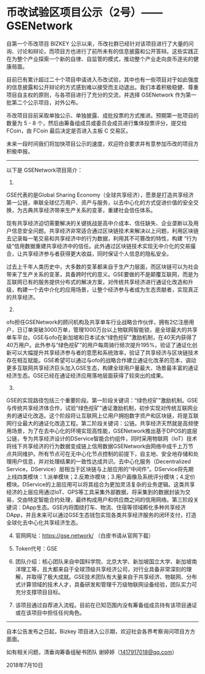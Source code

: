 # 币改试验区项目公示（2号）—— GSENetwork

自第一个币改项目 BIZKEY 公示以来，币改社群已经针对该项目进行了大量的问询、讨论和辩论，而项目方也进行了前所未有的信息披露和公开答辩。这些实践正在为整个产业探索一个新的自律、自监管的模式，推动整个产业走向良币逐劣的健康局面。

目前已有累计超过二十个项目申请进入币改试验，其中也有一些项目对于如此强度的信息披露和公开辩论的方式感到难以接受而主动退出。我们本着积极稳健、尊重项目自主权的原则，与各项目进行了充分的交流，并选择 GSENetwork 作为第一批第二个公示项目，对外公布。

币改项目目前采取单独公示、单独披露、成批投票的方式推进。预期第一批项目的数量为 5 - 8 个，然后由筹备组成员或委员会成员进行集体投票评分，提交给 FCoin，由 FCoin 最后决定是否进入主板 C 交易区。

未来一段时间我们将加快项目公示的速度，欢迎符合要求并有意参加币改的项目方积极申报。


---------------------------------------------



以下是 GSENetwork项目简介：

1.	
GSE代表的是Global Sharing Economy（全球共享经济），愿景是打造共享经济第一公链，串联全球亿万用户、资产与服务，以去中心化的方式促进价值的安全交换，为古典共享经济带来生产关系的变革，重建社会信任体系。

现有共享经济迫切需要解决的关键挑战是高中介成本、信任缺失、企业垄断以及用户信息安全问题。共享经济非常适合通过区块链技术来解决以上问题，利用区块链去记录每一笔交易和共享经济中的行为数据，利用其不可篡改的特性，构建 “行为级”信用数据重建共享经济中的信任。此外通过区块链技术实现无中介化的交易撮合，让共享经济参与者获得更大收益，同时保证个人信息的隐私安全。 

过去上千年人类历史中，大多数的变革都来自于生产力层面，而区块链可以为社会带来了生产关系的变革，具备跨时代的意义。GSE要做的不是颠覆互联网，而是为互联网已有的服务提供分布式的解决方案，对传统共享经济进行通证化改造和升级，构建一个去中介化的应用场景，让整个经济参与者成为生态贡献者，实现真正的共享经济。 

2. 
ofo担任GSENetwork的顾问机构及共享单车行业战略合作伙伴，拥有2亿注册用户，日订单突破3000万单，管理1000万台以上物联网智能锁，是全球最大的共享单车平台。GSE与ofo在新加坡和日本试水“绿色挖矿”激励机制，在40天内获得了40万用户。此外参与“绿色挖矿”的用户每周骑行频次提升195%，验证了通证化创新可以大幅提升共享经济参与者的意愿和系统效率，验证了共享经济与区块链技术存在相互赋能。GSE希望可以通过与ofo的战略合作建立通证化改革的范本，调动更多互联网共享经济巨头加入GSE生态，构建全球用户量最大、场景最丰富的通证经济生态。GSE已经在通证经济应用落地层面获得了较突出的成果。

3. 
GSE的实现路径包括三个重要阶段。第一阶段关键词：“绿色挖矿”激励机制。GSE与传统共享经济体合作，试验“绿色挖矿”通证激励机制，初步实现对传统互联网业务的通证化改造。这个阶段将让互联网上亿用户拥抱数字资产和区块链，将是互联网行业最大的通证化改造工程。第二阶段关键词：公链。共享经济天然就是高频使用场景，为了在去中心化的环境实现高性能，GSENetwork推出基于DPOS的底层公链，专为共享经济设计的DService智能合约组件，同时采用物联网（IoT）技术将线下共享经济的行为数据变成链上信用数据GSENetwork由网络中成千上万节点共同维护。所有节点可在无中心化节点控制的前提下，自主地、安全地存储和处理用户信息，并对处理结果的一致性达成共识。去中心化服务（Decentralized Service，DService）层相当于区块链与上层应用的“中间件”。DService将先期上线四类模块：1.派单模块；2.反欺诈模块；3.用户画像及系统评分模块；4.定价模块。DService的上层应用可以将其组合为更加灵活复杂的业务逻辑。这类共享经济的上层应用通过IoT、GPS等工具采集外部数据，将采集到的数据封装为交易，交由特定智能合约处理，最终构成用户和供应商之间的信用网络。第三阶段关键词：DApp生态。GSE内将围绕打车、物流、住宿等领域孵化多种共享经济DApp，并且未来可以通过GSE生态钱包实现各类共享经济服务的闭环支付，打造全球化去中心化共享经济生态。

4. 官网网址：https://gse.network/   （白皮书请从官网下载）

5. Token代号：GSE

6. 团队介绍：核心团队来自中国科学院、北京大学、新加坡国立大学、新加坡南洋理工等，且大都来自于全球顶级共享经济公司，对行业具备非常深刻的理解，并取得了极大成就。GSE技术团队有大量来自于共享经济、物联网、分布式计算领域的技术人才，具备研发和管理千万级物联网设备经验，团队实力可充分支撑项目目标。

7. 该项目通过自荐进入流程。目前在已知范围内没有筹备组成员持有该项目通证或在该项目中担任任何角色。


-------------------------------------------



自本公告发布之日起，Bizkey 项目进入公示期，欢迎社会各界考察询问项目方方面面。



如有相关问题，清垂询筹备组秘书团队  谢婷婷（1417917018@qq.com）



2018年7月10日